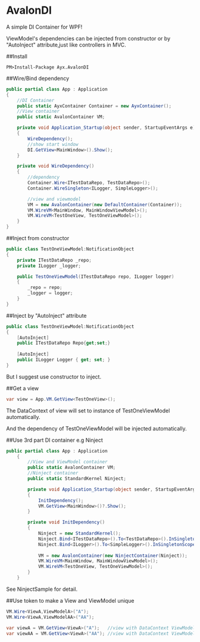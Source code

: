 # AvalonDI
A simple DI Container for WPF!

ViewModel's dependencies can be injected from constructor or by "AutoInject" attribute,just like controllers in MVC.

##Install
```  
PM>Install-Package Ayx.AvalonDI
```

##Wire/Bind dependency
```C#
public partial class App : Application
{
    //DI Container
    public static AyxContainer Container = new AyxContainer();
    //View container
    public static AvalonContainer VM;

    private void Application_Startup(object sender, StartupEventArgs e)
    {
        WireDependency();
        //show start window
        DI.GetView<MainWindow>().Show();
    }

    private void WireDependency()
    {
        //dependency
        Container.Wire<ITestDataRepo, TestDataRepo>();
        Container.WireSingleton<ILogger, SimpleLogger>();

        //view and viewmodel
        VM = new AvalonContainer(new DefaultContainer(Container));
        VM.WireVM<MainWindow, MainWindowViewModel>();
        VM.WireVM<TestOneView, TestOneViewModel>();
    }
}
```
##Inject from constructor
```C#
public class TestOneViewModel:NotificationObject
{
    private ITestDataRepo _repo;
    private ILogger _logger;

    public TestOneViewModel(ITestDataRepo repo, ILogger logger)
    {
        _repo = repo;
        _logger = logger;
    }
}
```

##Inject by "AutoInject" attribute
```C#
public class TestOneViewModel:NotificationObject
{
    [AutoInject]
    public ITestDataRepo Repo{get;set;}
    
    [AutoInject]
    public ILogger Logger { get; set; }
}
```
But I suggest use constructor to inject.

##Get a view
```C#
var view = App.VM.GetView<TestOneView>();
```
The DataContext of view will set to instance of TestOneViewModel automatically.

And the dependency of TestOneViewModel will be injected automatically.

##Use 3rd part DI container e.g Ninject
```C#
public partial class App : Application
    {
        //View and ViewModel container
        public static AvalonContainer VM;
        //Ninject container
        public static StandardKernel Ninject;

        private void Application_Startup(object sender, StartupEventArgs e)
        {
            InitDependency();
            VM.GetView<MainWindow>()?.Show();
        }

        private void InitDependency()
        {
            Ninject = new StandardKernel();
            Ninject.Bind<ITestDataRepo>().To<TestDataRepo>().InSingletonScope();
            Ninject.Bind<ILogger>().To<SimpleLogger>().InSingletonScope();
            
            VM = new AvalonContainer(new NinjectContainer(Ninject));
            VM.WireVM<MainWindow, MainWindowViewModel>();
            VM.WireVM<TestOneView, TestOneViewModel>();
        }
    }
```
See NinjectSample for detail.

##Use token to make a View and ViewModel unique
```C#
VM.Wire<ViewA,ViewModelA>("A");
VM.Wire<ViewA,ViewModelAA>("AA");

var viewA = VM.GetView<ViewA>("A");   //view with DataContext ViewModelA
var viewAA = VM.GetView<ViewA>("AA"); //view with DataContext ViewModelAA
```
